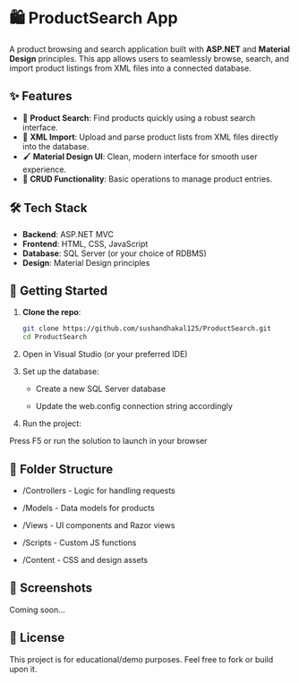 # 🛍️ ProductSearch App 

A product browsing and search application built with **ASP.NET** and **Material Design** principles. This app allows users to seamlessly browse, search, and import product listings from XML files into a connected database.

## ✨ Features

- 🔎 **Product Search**: Find products quickly using a robust search interface.
- 📂 **XML Import**: Upload and parse product lists from XML files directly into the database.
- 🖌️ **Material Design UI**: Clean, modern interface for smooth user experience.
- 📄 **CRUD Functionality**: Basic operations to manage product entries.

## 🛠️ Tech Stack

- **Backend**: ASP.NET MVC
- **Frontend**: HTML, CSS, JavaScript
- **Database**: SQL Server (or your choice of RDBMS)
- **Design**: Material Design principles

## 🚀 Getting Started

1. **Clone the repo**:
   ```bash
   git clone https://github.com/sushandhakal125/ProductSearch.git
   cd ProductSearch
2. Open in Visual Studio (or your preferred IDE)

3. Set up the database:

   - Create a new SQL Server database

   - Update the web.config connection string accordingly

4. Run the project:

Press F5 or run the solution to launch in your browser

## 📂 Folder Structure
  - /Controllers - Logic for handling requests

  - /Models - Data models for products

  - /Views - UI components and Razor views

  - /Scripts - Custom JS functions

  - /Content - CSS and design assets

## 📸 Screenshots
Coming soon...

## 📄 License
This project is for educational/demo purposes. Feel free to fork or build upon it.


